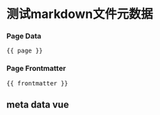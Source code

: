 # 测试markdown文件元数据

<script setup>
import { useData } from 'vitepress'
import MetaData from '../components/MetaData.vue'
const { theme, page, frontmatter } = useData()
</script>

### Page Data

<pre>{{ page }}</pre>

### Page Frontmatter

<pre>{{ frontmatter }}</pre>

## meta data vue

<MetaData/>
